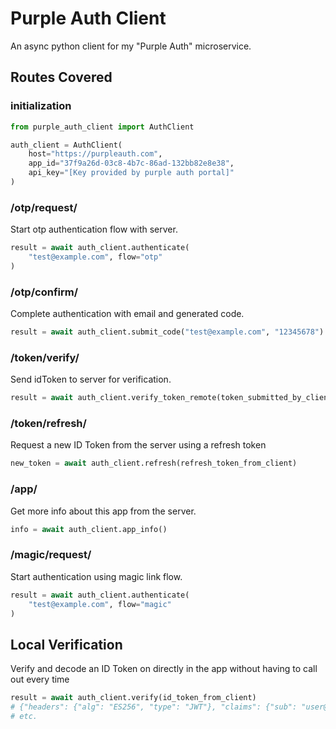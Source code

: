 # Purple Auth Client

An async python client for my "Purple Auth" microservice.

## Routes Covered

### initialization

```python
from purple_auth_client import AuthClient

auth_client = AuthClient(
    host="https://purpleauth.com",
    app_id="37f9a26d-03c8-4b7c-86ad-132bb82e8e38",
    api_key="[Key provided by purple auth portal]"
)
```

### /otp/request/

Start otp authentication flow with server.

```python
result = await auth_client.authenticate(
    "test@example.com", flow="otp"
)
```

### /otp/confirm/

Complete authentication with email and generated code.

```python
result = await auth_client.submit_code("test@example.com", "12345678")
```

### /token/verify/

Send idToken to server for verification.

```python
result = await auth_client.verify_token_remote(token_submitted_by_client)
```

### /token/refresh/

Request a new ID Token from the server using a refresh token

```python
new_token = await auth_client.refresh(refresh_token_from_client)
```


### /app/

Get more info about this app from the server.

```python
info = await auth_client.app_info()
```


### /magic/request/

Start authentication using magic link flow.

```python
result = await auth_client.authenticate(
    "test@example.com", flow="magic"
)
```


## Local Verification

Verify and decode an ID Token on directly in the app without having to
call out every time

```python
result = await auth_client.verify(id_token_from_client)
# {"headers": {"alg": "ES256", "type": "JWT"}, "claims": {"sub": "user@email.com", "exp": "test@example.com"}
# etc.

```

